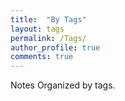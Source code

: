 ```yaml
---
title:  "By Tags"
layout: tags
permalink: /Tags/
author_profile: true
comments: true
---
```


Notes Organized by tags.